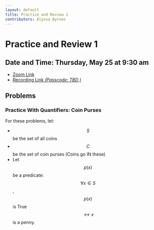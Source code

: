 ```yaml
---
layout: default
title: Practice and Review 1
contributors: Alyssa Byrnes
---
```


# Practice and Review 1
## Date and Time: Thursday, May 25 at 9:30 am
* [Zoom Link](https://unc.zoom.us/j/97009190129)
* [Recording Link *(Passcode: TBD )*]()

## Problems

### Practice With Quantifiers: Coin Purses

For these problems, let:

* $$S$$ be the set of all coins
* $$C$$ be the set of coin purses (Coins go IN these)
* Let $$p(x)$$ be a predicate:  $$\forall x \in S$$, $$p(x)$$ is True $$\leftrightarrow x$$ is a penny. 